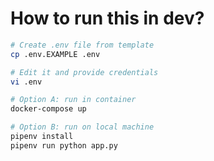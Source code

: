 # How to run this in dev?

```bash
# Create .env file from template
cp .env.EXAMPLE .env

# Edit it and provide credentials
vi .env

# Option A: run in container
docker-compose up

# Option B: run on local machine
pipenv install
pipenv run python app.py
```
